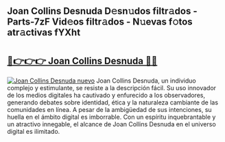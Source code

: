 ## Joan Collins Desnuda D𝚎sn𝚞dos filtr𝚊dos - Parts-7zF Vid𝚎os filtr𝚊dos - N𝚞evas f𝚘tos atr𝚊ctivas fYXht

# <h2><a href="http://mb89kh.tromn.icu/?c=Joan+Collins+Desnuda">🔗👉👉👉 Joan Collins Desnuda 🔗🔗</a></h2>

[![Joan Collins Desnuda nuevo](https://i.imgur.com/pEAQMta.gif)](http://mb89kh.tromn.icu/?c=Joan+Collins+Desnuda)
Joan Collins Desnuda, un individuo complejo y estimulante, se resiste a la descripción fácil. Su uso innovador de los medios digitales ha cautivado y enfurecido a los observadores, generando debates sobre identidad, ética y la naturaleza cambiante de las comunidades en línea. A pesar de la ambigüedad de sus intenciones, su huella en el ámbito digital es imborrable. Con un espíritu inquebrantable y un atractivo innegable, el alcance de Joan Collins Desnuda en el universo digital es ilimitado.
